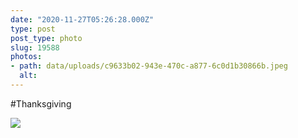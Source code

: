 ```yaml
---
date: "2020-11-27T05:26:28.000Z"
type: post 
post_type: photo
slug: 19588
photos: 
- path: data/uploads/c9633b02-943e-470c-a877-6c0d1b30866b.jpeg
  alt: 
---
```

#Thanksgiving 


![](https://brandontreb.com/data/uploads/c9633b02-943e-470c-a877-6c0d1b30866b.jpeg)
